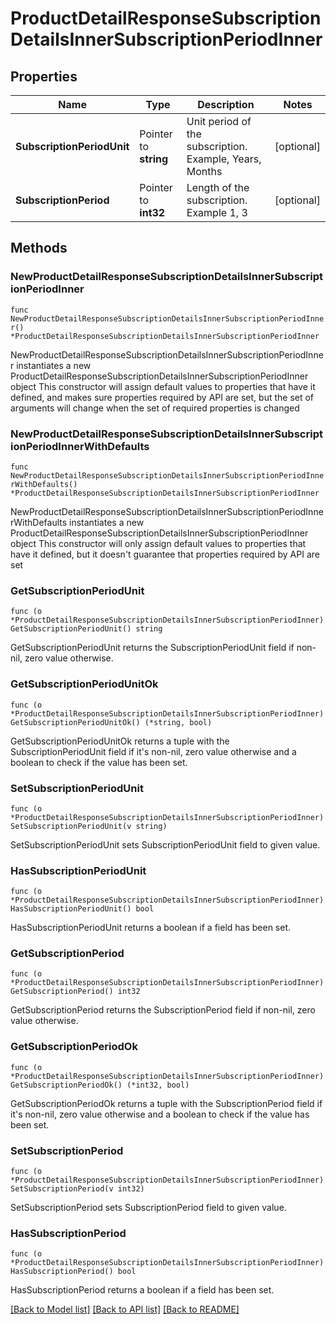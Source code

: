 # ProductDetailResponseSubscriptionDetailsInnerSubscriptionPeriodInner

## Properties

Name | Type | Description | Notes
------------ | ------------- | ------------- | -------------
**SubscriptionPeriodUnit** | Pointer to **string** | Unit period of the subscription. Example, Years, Months | [optional] 
**SubscriptionPeriod** | Pointer to **int32** | Length of the subscription. Example 1, 3 | [optional] 

## Methods

### NewProductDetailResponseSubscriptionDetailsInnerSubscriptionPeriodInner

`func NewProductDetailResponseSubscriptionDetailsInnerSubscriptionPeriodInner() *ProductDetailResponseSubscriptionDetailsInnerSubscriptionPeriodInner`

NewProductDetailResponseSubscriptionDetailsInnerSubscriptionPeriodInner instantiates a new ProductDetailResponseSubscriptionDetailsInnerSubscriptionPeriodInner object
This constructor will assign default values to properties that have it defined,
and makes sure properties required by API are set, but the set of arguments
will change when the set of required properties is changed

### NewProductDetailResponseSubscriptionDetailsInnerSubscriptionPeriodInnerWithDefaults

`func NewProductDetailResponseSubscriptionDetailsInnerSubscriptionPeriodInnerWithDefaults() *ProductDetailResponseSubscriptionDetailsInnerSubscriptionPeriodInner`

NewProductDetailResponseSubscriptionDetailsInnerSubscriptionPeriodInnerWithDefaults instantiates a new ProductDetailResponseSubscriptionDetailsInnerSubscriptionPeriodInner object
This constructor will only assign default values to properties that have it defined,
but it doesn't guarantee that properties required by API are set

### GetSubscriptionPeriodUnit

`func (o *ProductDetailResponseSubscriptionDetailsInnerSubscriptionPeriodInner) GetSubscriptionPeriodUnit() string`

GetSubscriptionPeriodUnit returns the SubscriptionPeriodUnit field if non-nil, zero value otherwise.

### GetSubscriptionPeriodUnitOk

`func (o *ProductDetailResponseSubscriptionDetailsInnerSubscriptionPeriodInner) GetSubscriptionPeriodUnitOk() (*string, bool)`

GetSubscriptionPeriodUnitOk returns a tuple with the SubscriptionPeriodUnit field if it's non-nil, zero value otherwise
and a boolean to check if the value has been set.

### SetSubscriptionPeriodUnit

`func (o *ProductDetailResponseSubscriptionDetailsInnerSubscriptionPeriodInner) SetSubscriptionPeriodUnit(v string)`

SetSubscriptionPeriodUnit sets SubscriptionPeriodUnit field to given value.

### HasSubscriptionPeriodUnit

`func (o *ProductDetailResponseSubscriptionDetailsInnerSubscriptionPeriodInner) HasSubscriptionPeriodUnit() bool`

HasSubscriptionPeriodUnit returns a boolean if a field has been set.

### GetSubscriptionPeriod

`func (o *ProductDetailResponseSubscriptionDetailsInnerSubscriptionPeriodInner) GetSubscriptionPeriod() int32`

GetSubscriptionPeriod returns the SubscriptionPeriod field if non-nil, zero value otherwise.

### GetSubscriptionPeriodOk

`func (o *ProductDetailResponseSubscriptionDetailsInnerSubscriptionPeriodInner) GetSubscriptionPeriodOk() (*int32, bool)`

GetSubscriptionPeriodOk returns a tuple with the SubscriptionPeriod field if it's non-nil, zero value otherwise
and a boolean to check if the value has been set.

### SetSubscriptionPeriod

`func (o *ProductDetailResponseSubscriptionDetailsInnerSubscriptionPeriodInner) SetSubscriptionPeriod(v int32)`

SetSubscriptionPeriod sets SubscriptionPeriod field to given value.

### HasSubscriptionPeriod

`func (o *ProductDetailResponseSubscriptionDetailsInnerSubscriptionPeriodInner) HasSubscriptionPeriod() bool`

HasSubscriptionPeriod returns a boolean if a field has been set.


[[Back to Model list]](../README.md#documentation-for-models) [[Back to API list]](../README.md#documentation-for-api-endpoints) [[Back to README]](../README.md)


